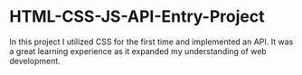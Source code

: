 # HTML-CSS-JS-API-Entry-Project
In this project I utilized CSS for the first time and implemented an API. It was a great learning experience as it expanded my understanding of web development. 
